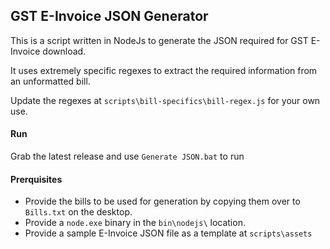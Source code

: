 ## GST E-Invoice JSON Generator

This is a script written in NodeJs to generate the JSON required for GST E-Invoice download.

It uses extremely specific regexes to extract the required information from an unformatted bill.

Update the regexes at `scripts\bill-specifics\bill-regex.js` for your own use.

#### Run

Grab the latest release and use `Generate JSON.bat` to run

#### Prerquisites
- Provide the bills to be used for generation by copying them over to `Bills.txt` on the desktop.
- Provide a `node.exe` binary in the `bin\nodejs\` location.
- Provide a sample E-Invoice JSON file as a template at `scripts\assets`


